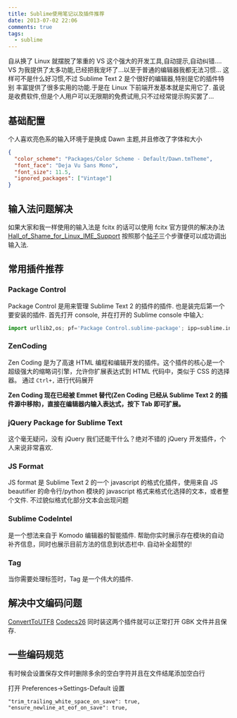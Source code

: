 ```yaml
---
title: Sublime使用笔记以及插件推荐
date: 2013-07-02 22:06
comments: true
tags:
  - sublime
---
```


自从换了 Linux 就摆脱了笨重的 VS 这个强大的开发工具,自动提示,自动纠错....
VS 为我提供了太多功能,已经把我宠坏了...以至于普通的编辑器我都无法习惯...
这样可不是什么好习惯,不过 Sublime Text 2 是个很好的编辑器,特别是它的插件特别
丰富提供了很多实用的功能.于是在 Linux 下前端开发基本就是实用它了.
虽说是收费软件,但是个人用户可以无限期的免费试用,只不过经常提示购买罢了...

## 基础配置

个人喜欢亮色系的输入环境于是换成 Dawn 主题,并且修改了字体和大小

```json
{
  "color_scheme": "Packages/Color Scheme - Default/Dawn.tmTheme",
  "font_face": "Deja Vu Sans Mono",
  "font_size": 11.5,
  "ignored_packages": ["Vintage"]
}
```

## 输入法问题解决

如果大家和我一样使用的输入法是 fcitx 的话可以使用 fcitx 官方提供的解决办法[Hall_of_Shame_for_Linux_IME_Support](https://fcitx-im.org/wiki/Hall_of_Shame_for_Linux_IME_Support)
按照那个[帖子](http://www.sublimetext.com/forum/viewtopic.php?f=3&t=7006&sid=50cfea9b8fb28114867fc217f47daf8a&start=10#p41343)三个步骤便可以成功调出输入法.

## 常用插件推荐

### Package Control

Package Control 是用来管理 Sublime Text 2 的插件的插件. 也是装完后第一个要安装的插件.
首先打开 console, 并在打开的 Sublime console 中输入:

```py
import urllib2,os; pf='Package Control.sublime-package'; ipp=sublime.installed_packages_path(); os.makedirs(ipp) if not os.path.exists(ipp) else None; urllib2.install_opener(urllib2.build_opener(urllib2.ProxyHandler())); open(os.path.join(ipp,pf),'wb').write(urllib2.urlopen('http://sublime.wbond.net/'+pf.replace(' ','%20')).read()); print 'Please restart Sublime Text to finish installation'
```

### ZenCoding

Zen Coding 是为了高速 HTML 编程和编辑开发的插件。这个插件的核心是一个超级强大的缩略词引擎，允许你扩展表达式到 HTML 代码中，类似于 CSS 的选择器。
通过 `Ctrl+,` 进行代码展开

**Zen Coding 现在已经被 Emmet 替代(Zen Coding 已经从 Sublime Text 2 的插件源中移除)，直接在编辑器内输入表达式，按下 Tab 即可扩展。**

### jQuery Package for Sublime Text

这个毫无疑问，没有 jQuery 我们还能干什么？绝对不错的 jQuery 开发插件，个人来说非常喜欢.

### JS Format

JS format 是 Sublime Text 2 的一个 javascript 的格式化插件，使用来自 JS beautifier 的命令行/python 模块的 javascript 格式来格式化选择的文本，或者整个文件.
不过貌似格式化部分文本会出现问题

### Sublime CodeIntel

是一个想法来自于 Komodo 编辑器的智能插件. 帮助你实时展示存在模块的自动补齐信息，同时也展示目前方法的信息到状态栏中.
自动补全超赞的!

### Tag

当你需要处理标签时，Tag 是一个伟大的插件.

## 解决中文编码问题

[ConvertToUTF8](https://github.com/seanliang/ConvertToUTF8)
[Codecs26](https://github.com/seanliang/Codecs26)
同时装这两个插件就可以正常打开 GBK 文件并且保存.

## 一些编码规范

有时候会设置保存文件时删除多余的空白字符并且在文件结尾添加空白行

打开 Preferences->Settings-Default 设置

```
"trim_trailing_white_space_on_save": true,
"ensure_newline_at_eof_on_save": true,
```
